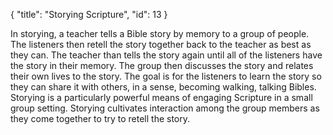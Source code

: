 { "title": "Storying Scripture", "id": 13 }

In storying, a teacher tells a Bible story by memory to a group of people. The
listeners then retell the story together back to the teacher as best as they
can. The teacher than tells the story again until all of the listeners have the
story in their memory. The group then discusses the story and relates their own
lives to the story. The goal is for the listeners to learn the story so they
can share it with others, in a sense, becoming walking, talking Bibles.
Storying is a particularly powerful means of engaging Scripture in a small
group setting. Storying cultivates interaction among the group members as they
come together to try to retell the story.

